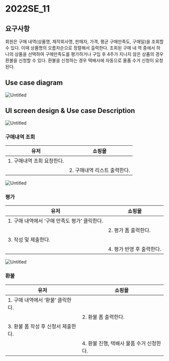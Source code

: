 # 2022SE_11


## 요구사항

회원은 구매 내역(상품명, 제작회사명, 판매자, 가격, 평균 구매만족도, 구매일)을
조회할 수 있다. 이때 상품명의 오름차순으로 정렬해서 출력한다. 조회된 구매 내
역 중에서 하나의 상품을 선택하여 구매만족도를 평가하거나 구입 후 4주가 지나지
않은 상품의 경우 환불을 신청할 수 있다. 환불을 신청하는 경우 택배사에 자동으로
물품 수거 신청이 요청된다.

## Use case diagram

![Untitled](https://user-images.githubusercontent.com/58579386/166129191-46249e8e-3b26-434f-af9d-1173ac33fcda.png)


## UI screen design & Use case Description

![Untitled](https://user-images.githubusercontent.com/58579386/166129192-44361f80-8f87-43fb-a73e-be58e9330cbb.png)

### 구매내역 조회

| 유저 | 쇼핑몰 |
| --- | --- |
| 1. 구매내역 조회 요청한다. |  |
|  | 2. 구매내역 리스트 출력한다. |

![Untitled](https://user-images.githubusercontent.com/58579386/166129194-ca448ff5-8479-4f3f-a5d9-59de35877f33.png)

### 평가

| 유저 | 쇼핑몰 |
| --- | --- |
| 1. 구매 내역에서 ‘구매 만족도 평가’ 클릭한다. |  |
|  | 2. 평가 폼 출력한다. |
| 3. 작성 및 제출한다. |  |
|  | 4. 평가 반영 후 출력한다.  |

![Untitled](https://user-images.githubusercontent.com/58579386/166129195-c35a4038-38c8-43de-b58e-18b6d15d5fba.png)

### 환불

| 유저 | 쇼핑몰 |
| --- | --- |
| 1. 구매 내역에서 ‘환불’ 클릭한다. |  |
|  | 2. 환불 폼 출력한다. |
| 3. 환불 폼 작성 후 신청서 제출한다.  |  |
|  | 4. 환불 진행, 택배사 물품 수거 신청한다. |

